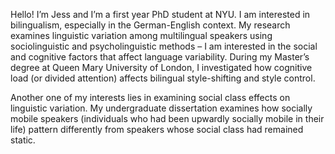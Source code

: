 Hello! I’m Jess and I’m a first year PhD student at NYU. I am interested in bilingualism, especially in the German-English context. My research examines linguistic variation among multilingual speakers using sociolinguistic and psycholinguistic methods – I am interested in the social and cognitive factors that affect language variability. During my Master’s degree at Queen Mary University of London, I investigated how cognitive load (or divided attention) affects bilingual style-shifting and style control.

Another one of my interests lies in examining social class effects on linguistic variation. My undergraduate dissertation examines how socially mobile speakers (individuals who had been upwardly socially mobile in their life) pattern differently from speakers whose social class had remained static. 
